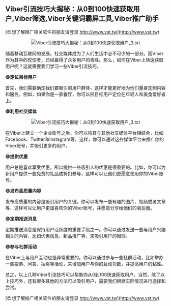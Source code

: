 ## **Viber引流技巧大揭秘：从0到100快速获取用户,Viber筛选,Viber关键词霸屏工具,Viber推广助手**

[😍想了解推广相关软件的朋友请登录 http://www.vst.tw](http://www.vst.tw)

 <center><img src="https://vst.tw/MP4/tuiguang/png/4.png" alt="Viber引流技巧大揭秘：从0到100快速获取用户_3.txt"></center>

随着移动互联网的发展，社交媒体成为了人们生活中必不可少的一部分。而Viber作为其中的佼佼者，已经赢得了众多用户的青睐。那么，如何在Viber上快速获取用户呢？这就需要我们学习一些Viber引流技巧。

**😄定位目标用户**

首先，我们需要确定我们要吸引的用户群体，这样才能更好地为他们量身定制内容和服务。例如，如果你是一家餐厅，你可以把目标用户定位在年轻人和美食爱好者上。

**😄利用社交媒体**

 <center><img src="https://vst.tw/MP4/tuiguang/png/4.png" alt="Viber引流技巧大揭秘：从0到100快速获取用户_3.txt"></center>

在Viber上建立一个企业账号之后，你可以将其与其他社交媒体平台相结合，比如Facebook、Twitter和Instagram等。这样，你可以通过这些媒体平台来推广你的Viber账号，并吸引更多的用户。

**😄提供优惠**

用户总是喜欢享受优惠，所以提供一些吸引人的优惠是很重要的。比如，你可以为新用户提供一些免费的礼品或折扣券等，这样可以让他们更愿意使用你的Viber账号。

**😄发布高质量内容**

发布高质量的内容是吸引用户的关键。你可以发布一些有趣的图片、视频或者文章等，这样可以让用户更加喜欢你的Viber账号，并愿意分享给他们的朋友圈。

**😄定期推送消息**

定期推送消息是保持用户活跃度的重要手段之一。你可以通过发送一些与用户兴趣相关的内容，比如优惠信息、新品推广等，来吸引用户的眼球。

**😄参与社群活动**

在Viber上与用户互动也是非常重要的。你可以通过参与一些社群活动，比如举办一些投票、问答、抽奖等活动，来增加用户与你的互动次数，并提高用户的粘性。

总之，以上几种Viber引流技巧可以帮助你从0到100快速获取用户。当然，除了以上技巧外，还有很多其他的方法可以吸引用户，需要我们根据实际情况进行选择和尝试。

[😍想了解推广相关软件的朋友请登录 http://www.vst.tw](http://www.vst.tw)



